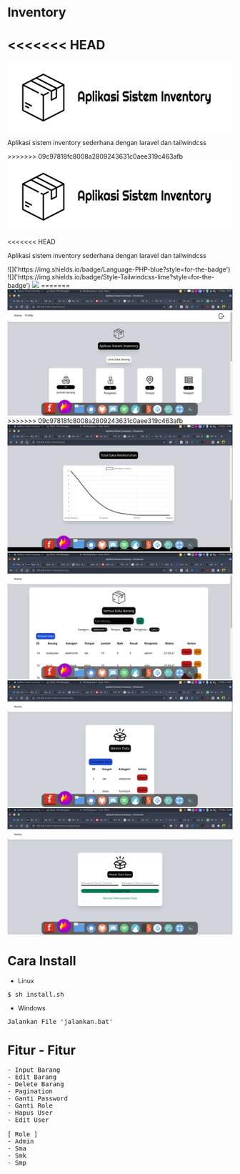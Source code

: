 # Inventory
<<<<<<< HEAD
=======
<img src='https://raw.githubusercontent.com/FajarTheGGman/Inventory/master/.img/banner.png' />

<p>Aplikasi sistem inventory sederhana dengan laravel dan tailwindcss </p>
>>>>>>> 09c97818fc8008a2809243631c0aee319c463afb

<img src='https://raw.githubusercontent.com/FajarTheGGman/Inventory/master/.img/banner.png'/>

<<<<<<< HEAD
<p>Aplikasi sistem inventory sederhana dengan laravel dan tailwindcss </p>
![]('https://img.shields.io/badge/Language-PHP-blue?style=for-the-badge') ![]('https://img.shields.io/badge/Style-Tailwindcss-lime?style=for-the-badge')
<img src='https://raw.githubusercontent.com/FajarTheGGman/Inventory/master/.img/home.jpeg' />
=======
<img src='https://raw.githubusercontent.com/FajarTheGGman/Inventory/master/.img/home' />
>>>>>>> 09c97818fc8008a2809243631c0aee319c463afb
<img src='https://raw.githubusercontent.com/FajarTheGGman/Inventory/master/.img/chart.jpeg' />
<img src='https://raw.githubusercontent.com/FajarTheGGman/Inventory/master/.img/alldata.jpeg' />
<img src='https://raw.githubusercontent.com/FajarTheGGman/Inventory/master/.img/masterdata.jpeg' />
<img src='https://raw.githubusercontent.com/FajarTheGGman/Inventory/master/.img/masterdatainput.jpeg' />

# Cara Install 

- Linux
<pre>
$ sh install.sh
</pre>

- Windows
<pre>
Jalankan File 'jalankan.bat'
</pre>

# Fitur - Fitur

<pre>
- Input Barang
- Edit Barang
- Delete Barang
- Pagination
- Ganti Password
- Ganti Role
- Hapus User
- Edit User

[ Role ] 
- Admin
- Sma
- Smk
- Smp

</pre>
